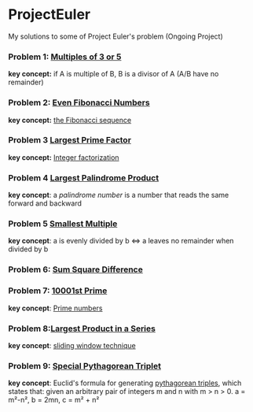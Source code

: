 # ProjectEuler
My solutions to some of Project Euler's problem (Ongoing Project)

### Problem 1:	[Multiples of 3 or 5](https://projecteuler.net/problem=1)
**key concept:** if A is multiple of B, B is a divisor of A (A/B have no remainder)

### Problem 2: [Even Fibonacci Numbers](https://projecteuler.net/problem=2)
**key concept:** [the Fibonacci sequence](https://en.wikipedia.org/wiki/Fibonacci_sequence)

### Problem 3 [Largest Prime Factor](https://projecteuler.net/problem=3)
**key concept:** [Integer factorization](https://en.wikipedia.org/wiki/Integer_factorization)

### Problem 4 [Largest Palindrome Product](https://projecteuler.net/problem=4)
**key concept**: a _palindrome number_ is a number that reads the same forward and backward

### Problem 5 [Smallest Multiple](https://projecteuler.net/problem=5)
**key concept**: a is evenly divided by b <=> a leaves no remainder when divided by b

### Problem 6: [Sum Square Difference](https://projecteuler.net/problem=6)

### Problem 7: [10001st Prime](https://projecteuler.net/problem=7)
**key concept**: [Prime numbers](https://en.wikipedia.org/wiki/Prime_number)

### Problem 8:[Largest Product in a Series](https://projecteuler.net/problem=8)
**key concept**: [sliding window technique](https://www.geeksforgeeks.org/window-sliding-technique/)

### Problem 9: [Special Pythagorean Triplet](https://projecteuler.net/problem=9)
**key concept**:
Euclid's formula for generating [pythagorean triples](https://en.wikipedia.org/wiki/Pythagorean_triple), which states that:
given an arbitrary pair of integers m and n with m > n > 0.
a = m²-n², b = 2mn, c = m² + n²
